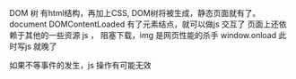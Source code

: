 DOM 树 有html结构，再加上CSS, DOM树将被生成，静态页面就有了。document DOMContentLoaded 
有了元素结点，就可以做js 交互了
页面上还依赖于其他的一些资源 js ， 阻塞下载，img 是网页性能的杀手
window.onload 此时写js 就晚了

如果不等事件的发生，js 操作有可能无效
